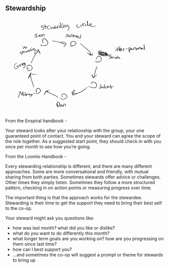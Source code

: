 ## Stewardship

<img src="./stewards.png" alt="Rs stewardingCircle" />

From the Enspiral handbook -

Your steward looks after your relationship with the group, your one guaranteed point of contact. You and your steward can agree the scope of the role together. As a suggested start point, they should check in with you once per month to see how you’re going.

From the Loomio Handbook -

Every stewarding relationship is different, and there are many different approaches. Some are more conversational and friendly, with mutual sharing from both parties. Sometimes stewards offer advice or challenges. Other times they simply listen. Sometimes they follow a more structured pattern, checking in on action points or measuring progress over time.

The important thing is that the approach works for the stewardee. Stewarding is their time to get the support they need to bring their best self to the co-op.

Your steward might ask you questions like:

- how was last month? what did you like or dislike?
- what do you want to do differently this month?
- what longer term goals are you working on? how are you progressing on them since last time?
- how can I best support you?
- ...and sometimes the co-op will suggest a prompt or theme for stewards to bring up
